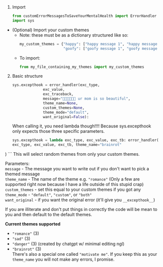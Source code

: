 1. Import
    ```python
    from customErrorMessagesToSaveYourMentalHealth import ErrorHandler
    import sys
    ```

* (Optional) Import your custom themes
    * Note: these must be as a dictionary structured like so:
        ```python
        my_custom_themes = {"happy": ["happy message 1", "happy message 2"],
                            "goofy": ["goofy message 1", "goofy message 2", "goofy message 3"]}
        ```
    * To import:
        ```python
        from my_file_containing_my_themes import my_custom_themes
        ```

2. Basic structure
    ```python
    sys.excepthook = error_handler(exc_type,
                  exc_value,
                  exc_traceback,
                  message="🍆🍆🍆🍆🍆🍆 ur mom is so beautiful", 
                  theme_name=None,
                  custom_themes=None,
                  theme_mode="default",
                  want_original=False):
    ```

    When calling it, you need lambda though!!!! Because sys.excepthook only expects those three specific parameters.
    ```python
    sys.excepthook = lambda exc_type, exc_value, exc_tb: error_handler(
    exc_type, exc_value, exc_tb, theme_name="brainrot"
)
    ```
    This will select random themes from only your custom themes.

Parameters: \
`message` - The message you want to write out if you don't want to pick a themed message \
`theme_name` - The name of the theme e.g. `"romance"` (Only a few are supported right now because I have a life outside of this stupid crap) \
`custom_themes` - set this equal to your custom themes if you got any
`theme_mode` - `"default"`, `"custom"`, or `"both"` \
`want_original` - if you want the original error (it'll give you `__excepthook__`)

If you are illiterate and don't put things in correctly the code will be mean to you and then default to the default themes. 

**Current themes supported**
* `"romance"` (3)
* `"sad"` (3)
* `"danger"` (3) (created by chatgpt w/ minimal editing ngl)
* `"brainrot"` (3) \
There's also a special one called `"motivate me"`. If you keep this as your `theme_name` you will not make any errors, I promise.